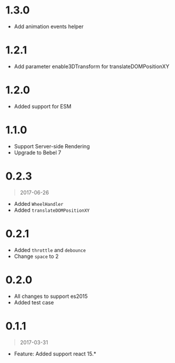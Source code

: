 # 1.3.0

- Add animation events helper

# 1.2.1

- Add parameter enable3DTransform for translateDOMPositionXY

# 1.2.0

- Added support for ESM

# 1.1.0

- Support Server-side Rendering
- Upgrade to Bebel 7

# 0.2.3

> 2017-06-26

- Added `WheelHandler`
- Added `translateDOMPositionXY`

# 0.2.1

- Added `throttle` and `debounce`
- Change `space` to 2

# 0.2.0

- All changes to support es2015
- Added test case

# 0.1.1

> 2017-03-31

- Feature: Added support react 15.\*
